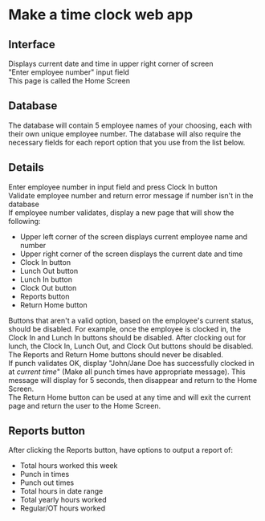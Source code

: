 # Make a time clock web app

## Interface
Displays current date and time in upper right corner of screen  
"Enter employee number" input field  
This page is called the Home Screen

## Database
The database will contain 5 employee names of your choosing, each with their own unique employee number. The database will also require the necessary fields for each report option that you use from the list below.

## Details
Enter employee number in input field and press Clock In button  
Validate employee number and return error message if number isn't in the database  
If employee number validates, display a new page that will show the following:  

* Upper left corner of the screen displays current employee name and number
* Upper right corner of the screen displays the current date and time
* Clock In button
* Lunch Out button
* Lunch In button
* Clock Out button
* Reports button
* Return Home button

Buttons that aren't a valid option, based on the employee's current status, should be disabled. For example, once the employee is clocked in, the Clock In and Lunch In buttons should be disabled. After clocking out for lunch, the Clock In, Lunch Out, and Clock Out buttons should be disabled.  
The Reports and Return Home buttons should never be disabled.  
If punch validates OK, display "John/Jane Doe has successfully clocked in at *current time*" (Make all punch times have appropriate message). This message will display for 5 seconds, then disappear and return to the Home Screen.  
The Return Home button can be used at any time and will exit the current page and return the user to the Home Screen. 
  

## Reports button
After clicking the Reports button, have options to output a report of:

* Total hours worked this week
* Punch in times
* Punch out times
* Total hours in date range
* Total yearly hours worked
* Regular/OT hours worked

